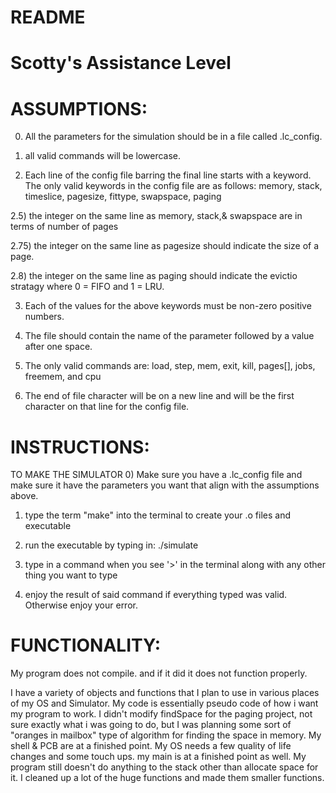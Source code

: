# README #

Scotty's Assistance Level
=========================


ASSUMPTIONS:
============
0) All the parameters for the simulation should be in a file called .lc_config.

1) all valid commands will be lowercase.

2) Each line of the config file barring the final line starts with a keyword. The only valid keywords in the config file are as follows: memory, stack, timeslice, pagesize, fittype, swapspace, paging

2.5) the integer on the same line as memory, stack,& swapspace are in terms of number of pages

2.75) the integer on the same line as pagesize should indicate the size of a page.

2.8) the integer on the same line as paging should indicate the evictio stratagy where 0 = FIFO and 1 = LRU.

3) Each of the values for the above keywords must be non-zero positive numbers. 

4) The file should contain the name of the parameter followed by a value after one space.

5) The only valid commands are: load, step, mem, exit, kill, pages[<pid>], jobs, freemem, and cpu

6) The end of file character will be on a new line and will be the first character on that line for the config file.

INSTRUCTIONS:
=============
TO MAKE THE SIMULATOR
0) Make sure you have a .lc_config file and make sure it have the parameters you want that align with the assumptions above.

1) type the term "make" into the terminal to create your .o files and executable

2) run the executable by typing in: ./simulate

3) type in a command when you see '>' in the terminal along with any other thing you want to type

4) enjoy the result of said command if everything typed was valid. Otherwise enjoy your error.

FUNCTIONALITY:
===============
My program does not compile. and if it did it does not function properly.

I have a variety of objects and functions that I plan to use in various places of my OS and Simulator. My code is essentially pseudo code of how i want my program to work. I didn't modify findSpace for the paging project, not sure exactly what i was going to do, but I was planning some sort of "oranges in mailbox" type of algorithm for finding the space in memory. My shell & PCB are at a finished point. My OS needs a few quality of life changes and some touch ups. my main is at a finished point as well. My program still doesn't do anything to the stack other than allocate space for it. I cleaned up a lot of the huge functions and made them smaller functions.